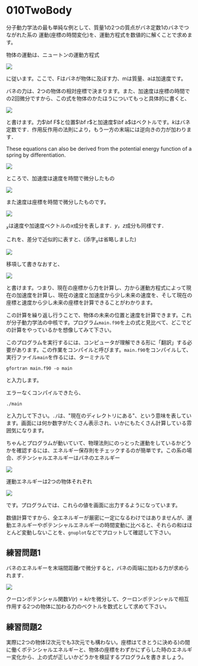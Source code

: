 # 010TwoBody

分子動力学法の最も単純な例として、質量1の2つの質点がバネ定数1のバネでつながれた系の
運動(座標の時間変化)を、運動方程式を数値的に解くことで求めます。

物体の運動は、ニュートンの運動方程式

<img src="https://latex.codecogs.com/svg.image?\begin{equation}  {\bf F} = m {\bf a}\end{equation}" />

に従います。ここで、Fはバネが物体に及ぼす力、mは質量、aは加速度です。

バネの力は、2つの物体の相対座標で決まります。また、加速度は座標の時間での2回微分ですから、この式を物体のかたほうについてもっと具体的に書くと、

<img src="https://latex.codecogs.com/svg.image?\begin{equation}{\bf F}_1 = -k ({\bf r}_1- {\bf r}_2) = m_1 {\bf a}_1 \end{equation}" />

と書けます。力$\bf F$と位置$\bf r$と加速度$\bf a$はベクトルです。$k$はバネ定数です．作用反作用の法則により，もう一方の末端には逆向きの力が加わります．

These equations can also be derived from the potential energy function of a spring by differentiation.

<img src="https://latex.codecogs.com/svg.image?
\begin{matrix}
V({\bf r}_1, {\bf r}_2) &=& \frac{k}{2}\left({\bf r}_1-{\bf    r}_2\right)^2\\
 {\bf F}_1&=& -\frac{\partial V}{\partial{\bf r}_1}\\
   &=&-k\left({\bf r}_1-{\bf r}_2\right)\\
{\bf F}_2&=& -\frac{\partial V}{\partial{\bf r}_2}\\
   &=&-{\bf F}_1 \end{matrix}
" />

ところで、加速度は速度を時間で微分したもの

<img src="https://latex.codecogs.com/svg.image?\begin{equation}a_x = \partial v_x / \partial t\end{equation}" />

また速度は座標を時間で微分したものです。

<img src="https://latex.codecogs.com/svg.image?\begin{equation}v_x = \partial r_x / \partial t\end{equation}" />

$_x$は速度や加速度ベクトルの$x$成分を表します．$y$，$z$成分も同様です．

これを、差分で近似的に表すと、(添字$_x$は省略しました)

<img src="https://latex.codecogs.com/svg.image?\begin{matrix}a(t)&=&[ v(t+\Delta t) - v(t) ] / \Delta t\\v(t)&=&[ r(t+\Delta t) - r(t) ] / \Delta t\end{matrix}" />

移項して書きなおすと、

<img src="https://latex.codecogs.com/svg.image?
\begin{matrix}
v(t+\Delta t) = v(t) + a(t) \Delta t\\
r(t+\Delta t) = r(t) + v(t) \Delta t
\end{eqnarray}" />

と書けます。つまり、現在の座標から力を計算し、力から運動方程式によって現在の加速度を計算し、現在の速度と加速度から少し未来の速度を、そして現在の座標と速度から少し未来の座標を計算できることがわかります。

この計算を繰り返し行うことで、物体の未来の位置と速度を計算できます。これが分子動力学法の中核です。プログラム`main.f90`を上の式と見比べて、どこでどの計算をやっているかを想像してみて下さい。

このプログラムを実行するには、コンピュータが理解できる形に「翻訳」する必要があります。この作業をコンパイルと呼びます。`main.f90`をコンパイルして、実行ファイル`main`を作るには、ターミナルで

`gfortran main.f90 -o main`

と入力します。

エラーなくコンパイルできたら、

`./main`

と入力して下さい。`./`は、"現在のディレクトリにある"、という意味を表しています。画面には何か数字がたくさん表示され、いかにもたくさん計算している雰囲気になります。

ちゃんとプログラムが動いていて、物理法則にのっとった運動をしているかどうかを確認するには、エネルギー保存則をチェックするのが簡単です。この系の場合、ポテンシャルエネルギーはバネのエネルギー

<img src="https://latex.codecogs.com/svg.latex?
\begin{equation}\label{eq:e_sp}
E_p = k \left| r_1 - r_2 \right|^2 / 2
\end{equation}
" />

運動エネルギーは2つの物体それぞれ

<img src="https://latex.codecogs.com/svg.image?
\begin{equation}
E_k = m \left| v \right|^2 / 2
\end{equation}
" />

です。プログラムでは、これらの値を画面に出力するようになっています。

数値計算ですから、全エネルギーが厳密に一定になるわけではありませんが、運動エネルギーやポテンシャルエネルギーの時間変動に比べると、それらの和はほとんど変動しないことを、`gnuplot`などでプロットして確認して下さい。

## 練習問題1

バネのエネルギーを末端間距離$r$で微分すると，バネの両端に加わる力が求められます．

<img src="https://latex.codecogs.com/svg.image?
\begin{matrix}
E_p(r)&=&kr^2/2\\
{\bf F}&=&-\frac{\partial E_p(r)}{\partial {\bf r}}\\
&=&-\frac{\partial E_p(r)}{\partial r}\frac{\partial r}{\partial {\bf r}}\\
&=&-k{\bf r}
\end{matrix}
" />

クーロンポテンシャル関数$V(r) = k / r$を微分して、クーロンポテンシャルで相互作用する2つの物体に加わる力のベクトルを数式として求めて下さい。


## 練習問題2

実際に2つの物体(2次元でも3次元でも構わない。座標はてきとうに決める)の間に働くポテンシャルエネルギーと、物体の座標をわずかにずらした時のエネルギー変化から、上の式が正しいかどうかを検証するプログラムを書きましょう。

